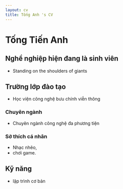 ```yaml
---
layout: cv
title: Tống Anh 's CV
---
```

# Tống Tiến Anh


## Nghề nghiệp hiện đang là sinh viên

* Standing on the shoulders of giants

## Trường lớp đào tạo

* Học viện công nghệ bưu chính viễn thông

### Chuyên ngành

* Chuyên ngành công nghệ đa phương tiện

### Sở thích cá nhân

* Nhạc nhẽo,
* chơi game.

## Kỹ năng

* lập trình cơ bản




